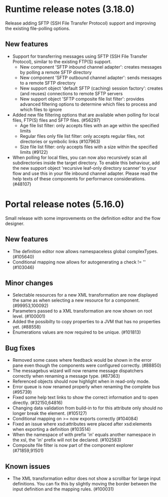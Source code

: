 # Runtime release notes (3.18.0)
Release adding SFTP (SSH File Transfer Protocol) support and improving the existing file-polling options.
## New features
- Support for transferring messages using SFTP (SSH File Transfer Protocol), similar to the existing FTP(S) support.
  - New component 'SFTP inbound channel adapter': creates messages by polling a remote SFTP directory
  - New component 'SFTP outbound channel adapter': sends messages to a remote SFTP directory
  - New support object 'default SFTP (caching) session factory': creates (and reuses) connections to remote SFTP servers
  - New support object 'SFTP composite file list filter': provides advanced filtering options to determine which files to process and which files to ignore
- Added new file filtering options that are available when polling for local files, FTP(S) files and SFTP files. (#56297)
  - Age file list filter: only accepts files with an age within the specified limits
  - Regular files only file list filter: only accepts regular files, not directories or symbolic links (#107963)
  - Size file list filter: only accepts files with a size within the specified limits (#9122)
- When polling for local files, you can now also recursively scan all subdirectories inside the target directory. To enable this behaviour, add the new support object 'recursive leaf-only directory scanner' to your flow and use this in your file inbound channel adapter. Please read the help texts of these components for performance considerations. (#48107)

# Portal release notes (5.16.0)
Small release with some improvements on the definition editor and the flow designer.
## New features
- The definition editor now allows namespaceless global complexTypes. (#105640)
- Conditional mapping now allows for autogenerating a check != '' (#103046)
## Minor changes
- Selectable resources for a new XML transformation are now displayed the same as when selecting a new resource for a component. (#99953,100092)
- Parameters passed to a XML transformation are now shown on root level. (#100001)
- Added the possibilty to copy properties to a JVM that has no properties yet. (#88558)
- Enumerations values are now required to be unique. (#101813)
## Bug fixes
- Removed some cases where feedback would be shown in the error pane even though the components were configured correctly. (#88850)
- The messagebus wizard will now rename message dispatchers correctly when renaming a message type. (#87363)
- Referenced objects should now highlight when in read-only mode.
- Error queue is now renamed properly when renaming the complete bus (#95739)
- Fixed some help text links to show the correct information and to open directly. (#32150,64816)
- Changing data validation from build-in to for this attribute only should no longer break the element. (#105127)
- Conditional mapping on >= now exports correctly (#104084)
- Fixed an issue where xsd:attributes were placed after xsd:elements when exporting a definition (#103514)
- When the namespace of with prefix 'in' equals another namespace in the xsl, the 'in' prefix will not be declared. (#102583)
- Composite file filter is now part of the component explorer (#71859,91501)
## Known issues
- The XML transformation editor does not show a scrollbar for large input definitions. You can fix this by slightly moving the border between the input definition and the mapping rules. (#100031)
